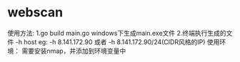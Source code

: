 # webscan
  使用方法:
    1.go build main.go windows下生成main.exe文件
    2.终端执行生成的文件 -h host eg: -h 8.141.172.90  或者 -h 8.141.172.90/24(CIDR风格的IP)
  使用环境：
    需要安装nmap，并添加到环境变量中
